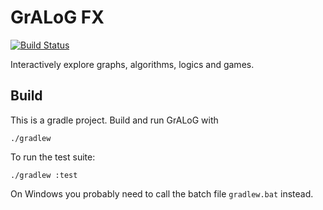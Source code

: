 GrALoG FX
=========

[![Build Status](https://travis-ci.org/gralog/gralog.svg?branch=master)](https://travis-ci.org/gralog/gralog)

Interactively explore graphs, algorithms, logics and games.

Build
-----

This is a gradle project.  Build and run GrALoG with

    ./gradlew

To run the test suite:

    ./gradlew :test

On Windows you probably need to call the batch file `gradlew.bat`
instead.
